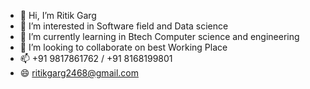 - 👋 Hi, I’m Ritik Garg
- 👀 I’m interested in Software field and Data science
- 🌱 I’m currently learning in Btech Computer science and engineering
- 💞️ I’m looking to collaborate on best Working Place
- 📫 +91 9817861762 / +91 8168199801
- 😄 ritikgarg2468@gmail.com

<!---
ritikgarg2468/ritikgarg2468 is a ✨ special ✨ repository because its `README.md` (this file) appears on your GitHub profile.
You can click the Preview link to take a look at your changes.
--->
